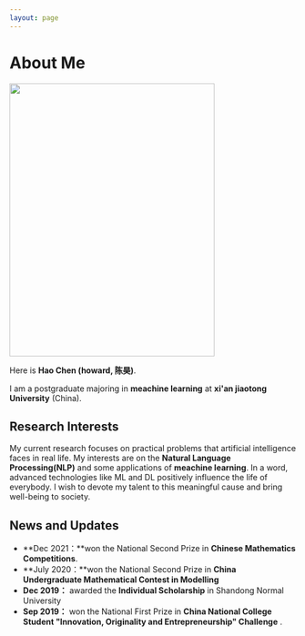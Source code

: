 ```yaml
---
layout: page
---
```


# About Me

<img src="https://howardchenhao.github.io/haochen.jpg" class="floatpic" width="360" height="480">

Here is **Hao Chen (howard, 陈昊)**.

I am a postgraduate majoring in **meachine learning** at **xi'an jiaotong University** (China). 

## Research Interests

My current research focuses on practical problems that artificial intelligence faces in real life. My interests are on the **Natural Language Processing(NLP)** and some applications of **meachine learning**. In a word, advanced technologies like ML and DL positively influence the life of everybody.  I wish to devote my talent to this meaningful cause and bring well-being to society.

## News and Updates



- **Dec 2021：**won the National Second Prize in **Chinese Mathematics Competitions**.
- **July 2020：**won the National Second Prize in **China Undergraduate Mathematical Contest in Modelling**
- **Dec 2019：** awarded the **Individual Scholarship** in Shandong Normal University 
- **Sep 2019：** won the National First Prize in **China National College Student "Innovation, Originality and Entrepreneurship" Challenge** .
